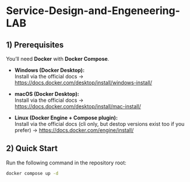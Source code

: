 # Service-Design-and-Engeneering-LAB

## 1) Prerequisites

You’ll need **Docker** with **Docker Compose**.

- **Windows (Docker Desktop):**  
  Install via the official docs → https://docs.docker.com/desktop/install/windows-install/

- **macOS (Docker Desktop):**  
  Install via the official docs → https://docs.docker.com/desktop/install/mac-install/

- **Linux (Docker Engine + Compose plugin):**  
  Install via the official docs (cli only, but destop versions exist too if you prefer) →  https://docs.docker.com/engine/install/

## 2) Quick Start

Run the following command in the repository root:

```bash
docker compose up -d
